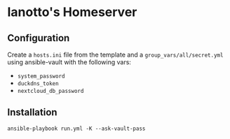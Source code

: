 # Ianotto's Homeserver

## Configuration

Create a `hosts.ini` file from the template and a `group_vars/all/secret.yml` using ansible-vault with the following vars:

- `system_password`
- `duckdns_token`
- `nextcloud_db_password`

## Installation

`ansible-playbook run.yml -K --ask-vault-pass`
